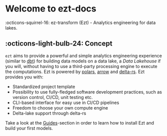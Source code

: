 # Welcome to ezt-docs

:octicons-squirrel-16: ez-transform (Ezt) - Analytics engineering for data lakes.

## :octicons-light-bulb-24: Concept

`ezt` aims to provide a powerful and simple analytics engineering experience (similar to [dbt](https://www.getdbt.com/)) for building data models on a data lake, a *Data Lakehouse* if you will, without having to use a third-party processing engine to execute the computations. Ezt is powered by [polars](https://github.com/pola-rs/polars), [arrow](https://github.com/apache/arrow) and [delta-rs](https://github.com/delta-io/delta-rs). Ezt provides you with:

* Standardized project template
* Possibility to use fully-fledged software development practices, such as version control, CI/CD, unit testing etc.
* CLI-based interface for easy use in CI/CD pipelines
* Freedom to choose your own compute engine
* Delta-lake support through delta-rs

Take a look at the [Guides](pages/guides/installation.md)-section in order to learn how to install Ezt and build your first models.
